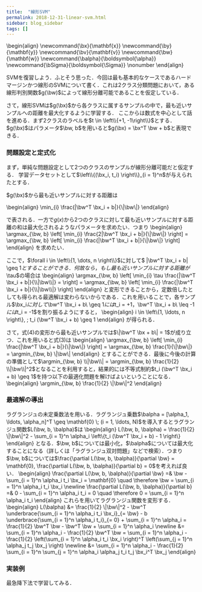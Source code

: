 ```yaml
---
title:  "線形SVM"
permalink: 2018-12-31-linear-svm.html
sidebar: blog_sidebar
tags: []
---
```


\begin{align}
\newcommand{\bx}{\mathbf{x}}
\newcommand{\by}{\mathbf{y}}
\newcommand{\bv}{\mathbf{v}}
\newcommand{\bw}{\mathbf{w}}
\newcommand{\balpha}{\boldsymbol{\alpha}}
\newcommand{\bSigma}{\boldsymbol{\Sigma}} \nonumber
\end{align}


SVMを復習しよう．ふとそう思った．今回は最も基本的なケースであるハードマージンかつ線形のSVMについて書く．これは2クラス分類問題において，ある線形判別関数$g(\bw)$によって線形分離可能であることを仮定している．

さて，線形SVMは$g(\bx)$から各クラスに属するサンプルの中で，最も近いサンプルへの距離を最大化するように学習する．
ここからは数式を中心として話を進める．まず2クラスのラベルを$t \in \left\\{+1, -1\right\\}$とする．$g(\bx)$はパラメータ$\bw, b$を用いると$g(\bx) = \bx^T \bw + b$と表現できる．

### 問題設定と定式化

まず，単純な問題設定として2つのクラスのサンプルが線形分離可能だと仮定する．
学習データセットとして$\left\\{(\bx_i, t_i) \right\\}_{i = 1}^n$が与えられたとする．

$g(\bx)$から最も近いサンプルに対する距離は

\begin{align}
\min_{i} \frac{|\bw^T \bx_i + b|}{\\|\bw\\|}
\end{align}

で表される．一方で$g(x)$から2つのクラスに対して最も近いサンプルに対する距離の和は最大化されるようなパラメータを求めたい．つまり
\begin{align}
\argmax_{\bw, b} \left[ \min_{i}  \frac{2|\bw^T \bx_i + b|}{\\|\bw\\|} \right] = \argmax_{\bw, b} \left[ \min_{i} \frac{|\bw^T \bx_i + b|}{\\|\bw\\|} \right]
\end{align}
を求めたい．

ここで，$\forall i \in \left\\{1, \dots, n \right\\}$に対して$ \|\bw^T \bx_i + b\| \geq 1$とすることができる．何故なら，もし最も近いサンプルに対する距離が$\tau$の場合は
\begin{align}
\argmax_{\bw, b} \left[ \min_{i} \tau \frac{|\bw^T \bx_i + b|}{\\|\bw\\|} =  \right] = \argmax_{\bw, b} \left[ \min_{i} \frac{|\bw^T \bx_i + b|}{\\|\bw\\|} \right]
\end{align}
と変形できることから，定数倍したとしても得られる最適解は変わらないからである．これを用いることで，各サンプル$\bx_i$に対して$\bw^T \bx_i + b\ \geq 1$には$t_i = +1$，$\bw^T \bx_i + b\ \leq -1$には$t_i = -1$を割り振るようにすると，
\begin{align}
i \in \left\\{1, \ldots, n \right\\}, \; t_i (\bw^T \bx_i + b) \geq 1
\end{align}
が得られる．

さて，式(4)の変形から最も近いサンプルでは$\|\bw^T \bx + b\| = 1$が成り立つ．これを用いると式(3)は
\begin{align}
\argmax_{\bw, b} \left[ \min_{i} \frac{|\bw^T \bx_i + b|}{\\|\bw\\|} \right] = \argmax_{\bw, b} \frac{1}{\\|\bw\\|} = \argmin_{\bw, b} \\|\bw\\|
\end{align}
とすることができる．最後に今後の計算の準備として$\argmin_{\bw, b} \\|\bw\\| = \argmin_{\bw, b} \frac{1}{2} \\|\bw\\|^2$となることを利用すると，結果的には不等式制約$t_i (\bw^T \bx_i + b) \geq 1$を持つ以下の最適化問題を解けばよいということになる．
\begin{align}
\argmin_{\bw, b} \frac{1}{2} \\|\bw\\|^2
\end{align}

### 最適解の導出

ラグランジュの未定乗数法を用いる．ラグランジュ乗数$\balpha = [\alpha_1, \ldots, \alpha_n]^T \geq \mathbf{0} \; (i = 1, \ldots, N)$を導入するとラグランジュ関数$L(\bw, b, \balpha)$は
\begin{align}
L(\bw, b, \balpha) = \frac{1}{2} \\|\bw\\|^2 - \sum_{i = 1}^n \alpha_i \left\\{t_i (\bw^T \bx_i + b) - 1 \right\\}
\end{align}
となる．$\bw, b$については最小化，$\balpha$については最大化することになる（詳しくは「ラグランジュ双対問題」などで検索）．つまり$\bw, b$については$\frac{\partial L(\bw, b, \balpha)}{\partial \bw} = \mathbf{0}, \frac{\partial L(\bw, b, \balpha)}{\partial b} = 0$を考えれば良い．
\begin{align}
\frac{\partial L(\bw, b, \balpha)}{\partial \bw}
=& \bw - \sum_{i = 1}^n \alpha_i t_i \bx_i = \mathbf{0} \quad \therefore \bw
= \sum_{i = 1}^n \alpha_i t_i \bx_i \newline
\frac{\partial L(\bw, b, \balpha)}{\partial b} 
=& 0 - \sum_{i = 1}^n \alpha_i t_i = 0 \quad \therefore 0 = \sum_{i = 1}^n \alpha_i t_i
\end{align}
これらを用いてラグランジュ関数を変形する．
\begin{align}
L(\balpha) 
&= \frac{1}{2} \\|\bw\\|^2 - \bw^T \underbrace{\sum_{i = 1}^n \alpha_i t_i \bx_i}\_{= \bw} - b \underbrace{\sum_{i = 1}^n \alpha_i t_i}\_{= 0} + \sum_{i = 1}^n \alpha_i = \frac{1}{2} \bw^T \bw - \bw^T \bw + \sum_{i = 1}^n \alpha_i \newline
&= \sum_{i = 1}^n \alpha_i - \frac{1}{2} \bw^T \bw = \sum_{i = 1}^n \alpha_i - \frac{1}{2} \left(\sum_{i = 1}^n \alpha_i t_i \bx_i \right)^T \left(\sum_{j = 1}^n \alpha_j t_j \bx_j \right) \newline
&= \sum_{i = 1}^n \alpha_i - \frac{1}{2} \sum_{i = 1}^n \sum_{j = 1}^n \alpha_i \alpha_j t_i t_j \bx_i^T \bx_j
\end{align}

### 実装例

最急降下法で学習してみる．